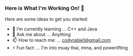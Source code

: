 ### Here is What I'm Working On! 👋

Here are some ideas to get you started:

- 🌱 I’m currently learning ... C++ and Java
- 💬 Ask me about ... Anything
- 📫 How to reach me: ... codyrabie1@gmail.com
- ⚡ Fun fact: ... I'm into muay thai, mma, and powerlifting

